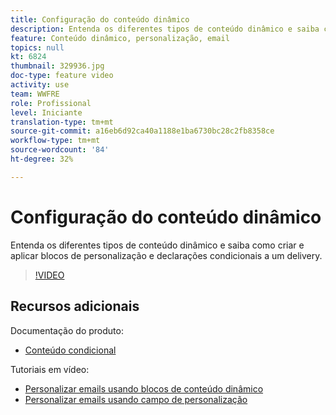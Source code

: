 ```yaml
---
title: Configuração do conteúdo dinâmico
description: Entenda os diferentes tipos de conteúdo dinâmico e saiba como criar e aplicar blocos de personalização e declarações condicionais a um delivery.
feature: Conteúdo dinâmico, personalização, email
topics: null
kt: 6824
thumbnail: 329936.jpg
doc-type: feature video
activity: use
team: WWFRE
role: Profissional
level: Iniciante
translation-type: tm+mt
source-git-commit: a16eb6d92ca40a1188e1ba6730bc28c2fb8358ce
workflow-type: tm+mt
source-wordcount: '84'
ht-degree: 32%

---
```



# Configuração do conteúdo dinâmico

Entenda os diferentes tipos de conteúdo dinâmico e saiba como criar e aplicar blocos de personalização e declarações condicionais a um delivery.

>[!VIDEO](https://video.tv.adobe.com/v/329936?quality=12)

## Recursos adicionais

Documentação do produto:

* [Conteúdo condicional](https://docs.adobe.com/content/help/pt-BR/campaign-classic/using/sending-messages/personalizing-deliveries/conditional-content.html)

Tutoriais em vídeo:

* [Personalizar emails usando blocos de conteúdo dinâmico](/help/sending-messages/email-channel/personalization-with-dynamic-content-blocks.md)
* [Personalizar emails usando campo de personalização](/help/sending-messages/email-channel/personalizing-emails-using-personalization-fields.md)
